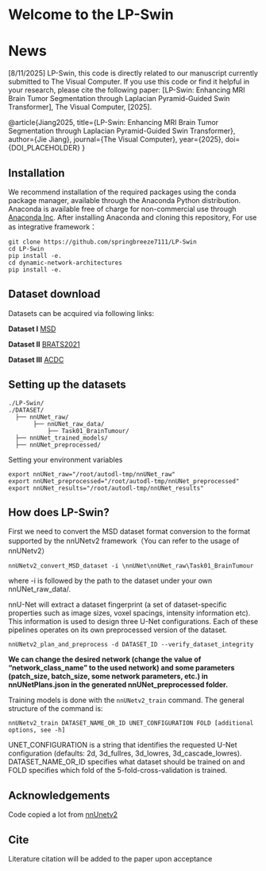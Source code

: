 # Welcome to the LP-Swin

# News
[8/11/2025] LP-Swin, this code is directly related to our manuscript currently submitted to The Visual Computer. If you use this code or find it helpful in your research, please cite the following paper:
[LP-Swin: Enhancing MRI Brain Tumor Segmentation through Laplacian Pyramid-Guided Swin Transformer], The Visual Computer, [2025].

@article{Jiang2025,
  title={LP-Swin: Enhancing MRI Brain Tumor Segmentation through Laplacian Pyramid-Guided Swin Transformer},
  author={Jie Jiang},
  journal={The Visual Computer},
  year={2025},
  doi={DOI_PLACEHOLDER}
}

## Installation

We recommend installation of the required packages using the conda package manager, available through the Anaconda Python distribution. Anaconda is available free of charge for non-commercial use through [Anaconda Inc](https://www.anaconda.com/products/individual). After installing Anaconda and cloning this repository, For use as integrative framework：

```
git clone https://github.com/springbreeze7111/LP-Swin
cd LP-Swin
pip install -e.
cd dynamic-network-architectures
pip install -e.
```

## Dataset download

Datasets can be acquired via following links:

**Dataset I** [MSD](http://medicaldecathlon.com/)

**Dataset II** [BRATS2021](https://www.kaggle.com/datasets/dschettler8845/brats-2021-task1)

**Dataset III** [ACDC](https://aistudio.baidu.com/datasetdetail/56020)
## Setting up the datasets

```
./LP-Swin/
./DATASET/
  ├── nnUNet_raw/
       ├── nnUNet_raw_data/
           ├── Task01_BrainTumour/
  ├── nnUNet_trained_models/
  ├── nnUNet_preprocessed/
```

Setting your environment variables

```
export nnUNet_raw="/root/autodl-tmp/nnUNet_raw"
export nnUNet_preprocessed="/root/autodl-tmp/nnUNet_preprocessed"
export nnUNet_results="/root/autodl-tmp/nnUNet_results"
```



## How does LP-Swin?
First we need to convert the MSD dataset format conversion to the format supported by the nnUNetv2 framework（You can refer to the usage of nnUNetv2）

```
nnUNetv2_convert_MSD_dataset -i \nnUNet\nnUNet_raw\Task01_BrainTumour
```

where -i is followed by the path to the dataset under your own nnUNet_raw_data/.

 nnU-Net will extract a dataset fingerprint (a set of dataset-specific properties such as image sizes, voxel spacings, intensity information etc). This information is used to design three U-Net configurations. Each of these pipelines operates on its own preprocessed version of the dataset.

```
nnUNetv2_plan_and_preprocess -d DATASET_ID --verify_dataset_integrity
```

**We can change the desired network (change the value of “network_class_name” to the used network) and some parameters (patch_size, batch_size, some network parameters, etc.) in nnUNetPlans.json in the generated nnUNet_preprocessed folder.**

Training models is done with the `nnUNetv2_train` command. The general structure of the command is:

```
nnUNetv2_train DATASET_NAME_OR_ID UNET_CONFIGURATION FOLD [additional options, see -h]
```

UNET_CONFIGURATION is a string that identifies the requested U-Net configuration (defaults: 2d, 3d_fullres, 3d_lowres, 3d_cascade_lowres). DATASET_NAME_OR_ID specifies what dataset should be trained on and FOLD specifies which fold of the 5-fold-cross-validation is trained.

## Acknowledgements

Code copied a lot from  [nnUnetv2](https://github.com/MIC-DKFZ/nnUNet)

## Cite

Literature citation will be added to the paper upon acceptance
